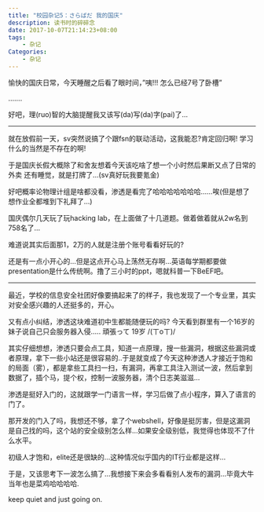 ```yaml
---
title: "校园杂记5：さらばだ 我的国庆"
description: 读书时的碎碎念
date: 2017-10-07T21:14:23+08:00
tags:
    - 杂记
Categories:
    - 杂记
---
```


愉快的国庆日常，今天睡醒之后看了眼时间，”咦!!! 怎么已经7号了卧槽”

…….

好吧，理(ruo)智的大脑提醒我又该写(da)写(da)字(pai)了…



------

就在放假前一天，sv突然说搞了个跟fsn的联动活动，这我能忍?肯定回归啊! 学习什么的当然是不存在的啊!



于是国庆长假大概除了和舍友想着今天该吃啥了想一个小时然后果断又点了日常的外卖 还有睡觉，就是打牌了…(sv真好玩我要氪金)

好吧概率论物理计组是啥都没看，渗透是看完了哈哈哈哈哈哈哈……唉(但是想了想作业全都堆到下礼拜了…)

国庆偶尔几天玩了玩hacking lab，在上面做了十几道题。做着做着就从2w名到758名了…

难道说其实后面那1，2万的人就是注册个账号看看好玩的?

还是有一点小开心的…但是这点开心马上荡然无存啊…英语每学期都要做presentation是什么传统啊。撸了三小时的ppt，嗯就科普一下BeEF吧。

------

最近，学校的信息安全社团好像要搞起来了的样子，我也发现了一个专业里，其实对安全感兴趣的人还挺多的，开心。

又有点小纠结，渗透这块难道初中生都能随便玩的吗? 今天看到群里有一个16岁的妹子说自己只会服务器入侵….. 頑張って 19岁 /(ㄒoㄒ)/

其实仔细想想，渗透只要会点工具，知道一点原理，搜一些漏洞，根据这些漏洞或者原理，拿下一些小站还是很容易的..于是就变成了今天这种渗透人才接近于饱和的局面（雾），都是拿些工具扫一扫，有漏洞，再拿工具注入测试一波，然后拿到数据了，插个马，提个权，控制一波服务器，清个日志美滋滋…

渗透是挺好入门的，这就跟学一门语言一样，学习后做了点小程序，算入了语言的门了。

那开发的门入了吗，我想还不够，拿了个webshell，好像是挺厉害，但是这漏洞是自己找的吗，这个站的安全级别怎么样…如果安全级别低，我觉得也体现不了什么水平。

初级人才饱和，elite还是很缺的…这种情况似乎国内的IT行业都是这样…

于是，又该思考下一波怎么搞了…我想接下来会多看看别人发布的漏洞…毕竟大牛当年也是菜鸡哈哈哈哈.

keep quiet and just going on.